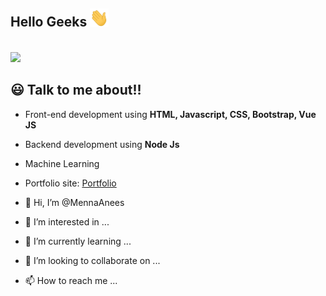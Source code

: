 <h2> Hello Geeks <img src="https://raw.githubusercontent.com/ABSphreak/ABSphreak/master/gifs/Hi.gif" width="30px"> <h2/>
<img align='center' src='https://raw.githubusercontent.com/mayankchaudhary26/Cool-Readme-ideas/master/data/giphy.gif' width='200"'>

  ## 😃 Talk to me about!!

- Front-end development using **HTML, Javascript, CSS, Bootstrap, Vue JS**
- Backend development using **Node Js**
- Machine Learning
- Portfolio site: [Portfolio](https://pushpneetsingh.netlify.com/)

- 👋 Hi, I’m @MennaAnees
- 👀 I’m interested in ...
- 🌱 I’m currently learning ...
- 💞️ I’m looking to collaborate on ...
- 📫 How to reach me ...



<!---
MennaAnees/MennaAnees is a ✨ special ✨ repository because its `README.md` (this file) appears on your GitHub profile.
You can click the Preview link to take a look at your changes.
--->
